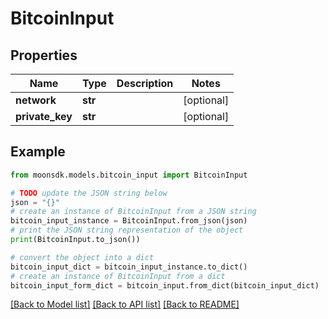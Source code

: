 # BitcoinInput


## Properties

Name | Type | Description | Notes
------------ | ------------- | ------------- | -------------
**network** | **str** |  | [optional] 
**private_key** | **str** |  | [optional] 

## Example

```python
from moonsdk.models.bitcoin_input import BitcoinInput

# TODO update the JSON string below
json = "{}"
# create an instance of BitcoinInput from a JSON string
bitcoin_input_instance = BitcoinInput.from_json(json)
# print the JSON string representation of the object
print(BitcoinInput.to_json())

# convert the object into a dict
bitcoin_input_dict = bitcoin_input_instance.to_dict()
# create an instance of BitcoinInput from a dict
bitcoin_input_form_dict = bitcoin_input.from_dict(bitcoin_input_dict)
```
[[Back to Model list]](../README.md#documentation-for-models) [[Back to API list]](../README.md#documentation-for-api-endpoints) [[Back to README]](../README.md)



